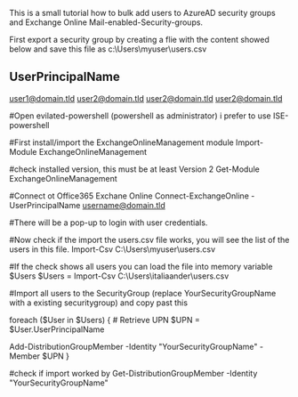 This is a small tutorial how to bulk add users to AzureAD security groups and Exchange Online Mail-enabled-Security-groups.

First export a security group by creating a flie with the content showed below and save this file as c:\Users\myuser\users.csv
 

UserPrincipalName
-----------------
user1@domain.tld
user2@domain.tld
user2@domain.tld
user2@domain.tld


#Open evilated-powershell (powershell as administrator) i prefer to use ISE-powershell

#First install/import the ExchangeOnlineManagement module
Import-Module ExchangeOnlineManagement

#check installed version, this must be at least Version 2
Get-Module ExchangeOnlineManagement


#Connect ot Office365 Exchane Online
Connect-ExchangeOnline -UserPrincipalName username@domain.tld

#There will be a pop-up to login with user credentials.

#Now check if the import the users.csv file works, you will see the list of the users in this file.
Import-Csv C:\Users\myuser\users.csv

#If the check shows all users you can load the file into memory variable $Users
$Users = Import-Csv  C:\Users\italiaander\users.csv


#Import all users to the SecurityGroup (replace YourSecurityGroupName with a existing securitygroup) and copy past this

foreach ($User in $Users) {
    # Retrieve UPN
    $UPN = $User.UserPrincipalName


   
   Add-DistributionGroupMember -Identity "YourSecurityGroupName" -Member $UPN
   }








#check if import worked by
Get-DistributionGroupMember -Identity "YourSecurityGroupName"

